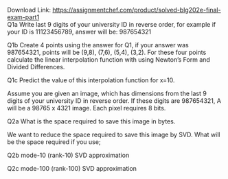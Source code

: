 Download Link: https://assignmentchef.com/product/solved-blg202e-final-exam-part1
<br>
Q1a Write last 9 digits of your university ID in reverse order, for example if your ID is 11123456789, answer will be: 987654321

Q1b Create 4 points using the answer for Q1, if your answer was 987654321, points will be (9,8), (7,6), (5,4), (3,2). For these four points calculate the linear interpolation function with using Newton’s Form and Divided Differences.

Q1c Predict the value of this interpolation function for x=10.




Assume you are given an image, which has dimensions from the last 9 digits of your university ID in reverse order. If these digits are 987654321, A will be a 98765 x 4321 image. Each pixel requires 8 bits.

Q2a What is the space required to save this image in bytes.

We want to reduce the space required to save this image by SVD. What will be the space required if you use;

Q2b  mode-10 (rank-10) SVD approximation

Q2c  mode-100 (rank-100) SVD approximation








